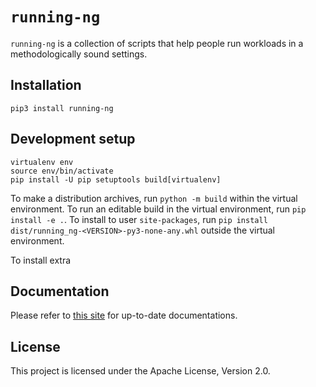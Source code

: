 # `running-ng`
`running-ng` is a collection of scripts that help people run workloads in a methodologically sound settings.

## Installation
`pip3 install running-ng`

## Development setup
```console
virtualenv env
source env/bin/activate
pip install -U pip setuptools build[virtualenv]
```

To make a distribution archives, run `python -m build` within the virtual environment.
To run an editable build in the virtual environment, run `pip install -e .`.
To install to user `site-packages`, run `pip install dist/running_ng-<VERSION>-py3-none-any.whl` outside the virtual environment.

To install extra 

## Documentation
Please refer to [this site](https://anupli.github.io/running-ng/) for up-to-date documentations.

## License
This project is licensed under the Apache License, Version 2.0.
